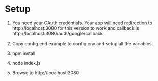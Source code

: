 # Setup

1) You need your OAuth credentials. Your app will need redirection to http://localhost:3080 for this version to work and callback is http://localhost:3080/auth/google/callback

2) Copy config.end.example to config.env and setup all the variables.

3) npm install

4) node index.js

5) Browse to http://localhost:3080
